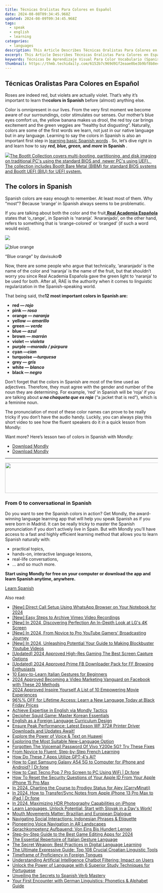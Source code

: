 ```yaml
---
title: Técnicas Oralistas Para Colores en Español
date: 2024-08-08T09:34:45.968Z
updated: 2024-08-09T09:34:45.968Z
tags:
  - speak
  - english
  - learning
categories:
  - languages
description: This Article Describes Técnicas Oralistas Para Colores en Español
excerpt: This Article Describes Técnicas Oralistas Para Colores en Español
keywords: Técnicas De Aprendizaje Visual Para Color Vocabulario (Spanish Language),Estructuras Orales Y Colores en Español,Aprendizaje De Color Para Niños en Español (Early Learning),Exercises Orales Con Colores Para Estudiantes De Lengua (Language Students),Color Vocabulario en Español,Aprendizaje Oral De Colores Para Inmersión Lingüística en Español (Immersion Learning),Técnicas Coloreadas Y Estructuras Orales Para Aprendizaje De Idiomas (Colored and Structural Techniques for Language Learning)
thumbnail: https://thmb.techidaily.com/6152b7c969d91f2eaae0be3b9bf8b8ec86f6a4683a1dd9c2aefb366c737706ad.jpg
---
```


## Técnicas Oralistas Para Colores en Español

 Roses are indeed red, but violets are actually violet. That’s why it’s important to learn the**colors in Spanish** before (almost) anything else.

 Color is omnipresent in our lives. From the very first moment we become aware of our surroundings, color stimulates our senses. Our mother’s blue eyes comfort us, the yellow banana makes us drool, the red toy car brings excitement and the green veggies are “healthy but disgusting”. Naturally, colors are some of the first words we learn, not just in our native language but in any language. Learning to say the colors in Spanish is also an important first step in [learning basic Spanish words](https://shop.mondly.com/affiliate.php?ACCOUNT=ATISTUDI&AFFILIATE=108875&PATH=https://www.mondly.com?AFFILIATE=108875) . So, let’s dive right in and learn how to say **_red, blue, green,_ and** **_more_ in Spanish** .

<!-- affiliate ads begin -->
<a href="https://secure.2checkout.com/order/checkout.php?PRODS=45152810&QTY=1&AFFILIATE=108875&CART=1"> <img src="https://secure.avangate.com/images/merchant/842ca578342915ccb8ae069595ba7233/products/copy_bootit-ss1_178x139.jpg" border="0">The BootIt Collection covers multi-booting, partitioning, and disk imaging on traditional PC's using the standard BIOS and  newer PC's using UEFI.   The collection includes BootIt Bare Metal (BIBM) for standard BIOS systems and BootIt UEFI (BIU) for UEFI system. 
</a>
<!-- affiliate ads end -->
## The colors in Spanish

 Spanish colors are easy enough to remember. At least most of them. Why “most”? Because ‘orange’ in Spanish always seems to be problematic.

 If you are talking about both the color and the fruit,[**Real Academia Española**](https://www.rae.es/) states that ‘o_range’_ in Spanish is ‘naranja’. ‘Anaranjado’, on the other hand, refers to something that is ‘orange-colored’ or ‘oranged’ (if such a word would exist).

<!-- affiliate ads begin -->
<a href="https://secure.2checkout.com/order/checkout.php?PRODS=4940312&QTY=1&AFFILIATE=108875&CART=1"><img src="https://secure.avangate.com/images/merchant/333ac5d90817d69113471fbb6e531bee/sps-partnership-728x90eng.png" border="0"></a>
<!-- affiliate ads end -->
![blue orange](https://edge.mondly.com/blog/wp-content/uploads/2021/04/blue-orange-960x640.jpg "Learn The Colors In Spanish – Quick Pronunciation Guide 2")

 “Blue orange” by davisuko©

 Now, there are some people who argue that technically, ‘anaranjado’ is the name of the color and ‘naranja’ is the name of the fruit, but that shouldn’t worry you since Real Academia Española gave the green light to ‘naranja’ to be used for both. After all, RAE is the authority when it comes to linguistic regularization in the Spanish-speaking world.

 That being said, the**12 most important colors in Spanish are:**

* **red — _rojo_**
* **pink — _rosa_**
* **orange — _naranja_**
* **yellow — _amarillo_**
* **green — _verde_**
* **blue — _azul_**
* **brown — _marrón_**
* **violet — _violeta_**
* **purple —_morado / púrpura_**
* **cyan —_cian_**
* **turquoise —_turquesa_**
* **grey — _gris_**
* **white — _blanco_**
* **black — _negro_**

 Don’t forget that the colors in Spanish are most of the time used as adjectives. Therefore, they must agree with the gender and number of the noun they are determining. For example, ‘red’ in Spanish will be ‘roja’ if you are talking about **_u_ _na chaqueta que es roja_**  (“a jacket that is red”), which is a feminine noun.

 The pronunciation of most of these color names can prove to be really tricky if you don’t have the audio handy. Luckily, you can always play this short video to see how the fluent speakers do it in a quick lesson from Mondly:

Want more? Here’s lesson two of colors in Spanish with Mondly:

* [Download Mondly](https://www.facebook.com/sharer/sharer.php?u=https%3A%2F%2Fwww.mondly.com%2Fblog%2Fcolors-in-spanish%2F&t=Learn+the+Colors+in+Spanish+%E2%80%93+Quick+Pronunciation+Guide "Share on Facebook")
* [Download Mondly](https://shop.mondly.com/affiliate.php?ACCOUNT=ATISTUDI&AFFILIATE=108875&PATH=https://www.mondly.com?AFFILIATE=108875)

---

<!-- affiliate ads begin -->
<a href="https://imp.i110150.net/c/5597632/924299/11305" target="_top" id="924299"><img src="//a.impactradius-go.com/display-ad/11305-924299" border="0" alt="" width="520" height="100"/></a>
<!-- affiliate ads end -->
### From 0 to conversational in Spanish

 Do you want to see the Spanish colors in action? Get Mondly, the award-winning language learning app that will help you speak Spanish as if you were born in Madrid. It can be really tricky to master the Spanish pronunciation if you don’t actively live in Spain. But with Mondly you’ll have access to a fast and highly efficient learning method that allows you to learn Spanish naturally with:

* practical topics,
* hands-on, interactive language lessons,
* real-life conversations,
* … and so much more.

 **Start using Mondly for free on your computer or download the app and learn Spanish anytime, anywhere.**

[Learn Spanish](https://adjt.mondly.com/5ixfg4k?campaign=blog-post-id-5782&fallback=https%3A%2F%2Fapp.mondly.com%3Futm%5Fmedium%3Dblog%5Fblog-post-id-5782%26utm%5Fsource%3Dblog-post-id-5782&redirect%5Fmacos=https%3A%2F%2Fapp.mondly.com%3Futm%5Fmedium%3Dblog%5Fblog-post-id-5782%26utm%5Fsource%3Dblog-post-id-5782&redirect%5Fandroid=https%3A%2F%2Fplay.google.com%2Fstore%2Fapps%2Fdetails%3Fid%3Dcom.atistudios.mondly.languages%3Futm%5Fmedium%3Dblog%5Fblog-post-id-5782%26utm%5Fsource%3Dblog-post-id-5782&redirect%5Fios=https%3A%2F%2Fapps.apple.com%2Fapp%2Fapple-store%2Fid987873536%3Fpt%3D78954800%26ct%3Dblog-post-id-5782%26mt%3D8 "Learn Spanish")

<ins class="adsbygoogle"
     style="display:block"
     data-ad-format="autorelaxed"
     data-ad-client="ca-pub-7571918770474297"
     data-ad-slot="1223367746"></ins>



<ins class="adsbygoogle"
     style="display:block"
     data-ad-client="ca-pub-7571918770474297"
     data-ad-slot="8358498916"
     data-ad-format="auto"
     data-full-width-responsive="true"></ins>

<span class="atpl-alsoreadstyle">Also read:</span>
<div><ul>
<li><a href="https://screen-video-capture.techidaily.com/new-direct-call-setup-using-whatsapp-browser-on-your-notebook-for-2024/"><u>[New] Direct Call Setup  Using WhatsApp Browser on Your Notebook for 2024</u></a></li>
<li><a href="https://screen-capture.techidaily.com/new-easy-steps-to-archive-vimeo-video-recordings/"><u>[New] Easy Steps to Archive Vimeo Video Recordings</u></a></li>
<li><a href="https://vp-tips.techidaily.com/new-in-2024-discovering-perfection-an-in-depth-look-at-lgs-4k-screen/"><u>[New] In 2024, Discovering Perfection  An In-Depth Look at LG's 4K Screen</u></a></li>
<li><a href="https://eaxpv-info.techidaily.com/new-in-2024-from-novice-to-pro-youtube-gamers-broadcasting-journey/"><u>[New] In 2024, From Novice to Pro  YouTube Gamers' Broadcasting Journey</u></a></li>
<li><a href="https://youtube-web.techidaily.com/n-2024-unleashing-potential-your-guide-to-making-blockbuster-youtube-videos/"><u>[New] In 2024, Unleashing Potential  Your Guide to Making Blockbuster Youtube Videos</u></a></li>
<li><a href="https://screen-recording.techidaily.com/updated-2024-approved-high-res-gaming-the-best-screen-capture-options/"><u>[Updated] 2024 Approved  High-Res Gaming  The Best Screen Capture Options</u></a></li>
<li><a href="https://facebook-videos.techidaily.com/updated-2024-approved-prime-fb-downloader-pack-for-ff-browsing-enthusiasts/"><u>[Updated] 2024 Approved  Prime FB Downloader Pack for FF Browsing Enthusiasts</u></a></li>
<li><a href="https://mondly-stories.techidaily.com/10-easy-to-learn-italian-gestures-for-beginners/"><u>10 Easy-to-Learn Italian Gestures for Beginners</u></a></li>
<li><a href="https://facebook-videos.techidaily.com/2024-approved-becoming-a-video-marketing-vanguard-on-facebook-with-these-20-methods/"><u>2024 Approved  Becoming a Video Marketing Vanguard on Facebook with These 20 Methods</u></a></li>
<li><a href="https://extra-skills.techidaily.com/2024-approved-inspire-yourself-a-list-of-10-empowering-movie-experiences/"><u>2024 Approved  Inspire Yourself  A List of 10 Empowering Movie Experiences</u></a></li>
<li><a href="https://mondly-stories.techidaily.com/96-off-for-lifetime-access-learn-a-new-language-today-at-black-friday-prices/"><u>96%%‌ OFF for Lifetime Access: Learn a New Language Today at Black Friday Prices</u></a></li>
<li><a href="https://mondly-stories.techidaily.com/achieve-expertise-in-english-via-mondly-tactics/"><u>Achieve Expertise in English via Mondly Tactics</u></a></li>
<li><a href="https://mondly-stories.techidaily.com/decipher-squid-game-master-korean-essentials/"><u>Decipher Squid Game: Master Korean Essentials</u></a></li>
<li><a href="https://mondly-stories.techidaily.com/english-as-a-foreign-language-curriculum-design/"><u>English as a Foreign Language Curriculum Design</u></a></li>
<li><a href="https://driver-download.techidaily.com/ensure-peak-performance-latest-epson-wf-372-printer-driver-downloads-and-updates-await/"><u>Ensure Peak Performance: Latest Epson WF 372# Printer Driver Downloads and Updates Await!</u></a></li>
<li><a href="https://mondly-stories.techidaily.com/explore-the-power-of-voice-and-text-on-huawei/"><u>Explore the Power of Voice & Text on Huawei</u></a></li>
<li><a href="https://mondly-stories.techidaily.com/exploring-the-most-suitable-new-language-option/"><u>Exploring the Most Suitable New-Language Option</u></a></li>
<li><a href="https://unlock-android.techidaily.com/forgotten-the-voicemail-password-of-vivo-y200e-5g-try-these-fixes-by-drfone-android/"><u>Forgotten The Voicemail Password Of Vivo Y200e 5G? Try These Fixes</u></a></li>
<li><a href="https://mondly-stories.techidaily.com/from-novice-to-fluent-step-by-step-french-learning/"><u>From Novice to Fluent: Step-by-Step French Learning</u></a></li>
<li><a href="https://tech-hub.techidaily.com/how-do-these-7-apps-utilize-gpt-4s-ai/"><u>How Do These 7 Apps Utilize GPT-4's AI?</u></a></li>
<li><a href="https://screen-mirror.techidaily.com/how-to-cast-samsung-galaxy-a54-5g-to-computer-for-iphone-and-android-drfone-by-drfone-android/"><u>How to Cast Samsung Galaxy A54 5G to Computer for iPhone and Android? | Dr.fone</u></a></li>
<li><a href="https://screen-mirror.techidaily.com/how-to-cast-tecno-pop-7-pro-screen-to-pc-using-wifi-drfone-by-drfone-android/"><u>How to Cast Tecno Pop 7 Pro Screen to PC Using WiFi | Dr.fone</u></a></li>
<li><a href="https://apple-account.techidaily.com/how-to-reset-the-security-questions-of-your-apple-id-from-your-apple-iphone-15-pro-max-by-drfone-ios/"><u>How To Reset the Security Questions of Your Apple ID From Your Apple iPhone 15 Pro Max</u></a></li>
<li><a href="https://youtube-videos.techidaily.com/in-2024-charting-the-course-to-prodigy-status-for-ajey-carryminati/"><u>In 2024, Charting the Course to Prodigy Status for Ajey (CarryMinati)</u></a></li>
<li><a href="https://iphone-transfer.techidaily.com/in-2024-how-to-transfersync-notes-from-apple-iphone-13-pro-max-to-ipad-drfone-by-drfone-transfer-from-ios/"><u>In 2024, How to Transfer/Sync Notes from Apple iPhone 13 Pro Max to iPad | Dr.fone</u></a></li>
<li><a href="https://article-tips.techidaily.com/in-2024-maximizing-hdr-photography-capabilities-on-iphone/"><u>In 2024, Maximizing HDR Photography Capabilities on iPhone</u></a></li>
<li><a href="https://mondly-stories.techidaily.com/learn-languages-unlock-potential-start-with-slovak-in-a-days-work/"><u>Learn Languages, Unlock Potential: Start with Slovak in a Day's Work!</u></a></li>
<li><a href="https://mondly-stories.techidaily.com/mouth-movements-matter-brazilian-and-european-dialogue/"><u>Mouth Movements Matter: Brazilian and European Dialogue</u></a></li>
<li><a href="https://mondly-stories.techidaily.com/navigating-social-interactions-indonesian-phrases-and-etiquette/"><u>Navigating Social Interactions: Indonesian Phrases & Etiquette</u></a></li>
<li><a href="https://mondly-stories.techidaily.com/pioneering-voice-navigation-in-ar-landscapes/"><u>Pioneering Voice Navigation in AR Landscapes</u></a></li>
<li><a href="https://mondly-stories.techidaily.com/sprachkompetenz-aufbauend-von-eins-bis-hundert-lernen/"><u>Sprachkompetenz Aufbauend: Von Eins Bis Hundert Lernen</u></a></li>
<li><a href="https://screen-mirroring-recording.techidaily.com/step-by-step-guide-to-the-best-game-editing-apps-for-2024/"><u>Step-by-Step Guide to the Best Game Editing Apps for 2024</u></a></li>
<li><a href="https://mondly-stories.techidaily.com/the-essential-repertoire-of-italian-gesture-language/"><u>The Essential Repertoire of Italian Gesture Language</u></a></li>
<li><a href="https://mondly-stories.techidaily.com/the-secret-weapon-best-practices-in-digital-language-learning/"><u>The Secret Weapon: Best Practices in Digital Language Learning</u></a></li>
<li><a href="https://mondly-stories.techidaily.com/the-ultimate-expressive-guide-top-108-crucial-croatian-linguistic-tools/"><u>The Ultimate Expressive Guide: Top 108 Crucial Croatian Linguistic Tools</u></a></li>
<li><a href="https://mondly-stories.techidaily.com/timeframe-of-proficiency-in-foreign-tongues/"><u>Timeframe of Proficiency in Foreign Tongues</u></a></li>
<li><a href="https://tech-haven.techidaily.com/understanding-artificial-intelligence-chatbot-filtering-impact-on-users/"><u>Understanding Artificial Intelligence Chatbot Filtering: Impact on Users</u></a></li>
<li><a href="https://mondly-stories.techidaily.com/unlock-the-power-of-language-with-6-superior-study-techniques-for-portuguese/"><u>Unlock the Power of Language with 6 Superior Study Techniques for Portuguese</u></a></li>
<li><a href="https://mondly-stories.techidaily.com/unveiling-the-secrets-to-spanish-verb-mastery/"><u>Unveiling the Secrets to Spanish Verb Mastery</u></a></li>
<li><a href="https://mondly-stories.techidaily.com/your-first-encounter-with-german-linguistics-phonetics-and-alphabet-guide/"><u>Your First Encounter with German Linguistics: Phonetics & Alphabet Guide</u></a></li>
</ul></div>
